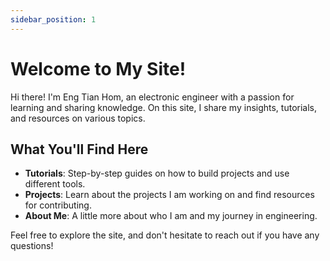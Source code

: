 ```yaml
---
sidebar_position: 1
---
```


# Welcome to My Site!

Hi there! I'm Eng Tian Hom, an electronic engineer with a passion for learning and sharing knowledge. On this site, I share my insights, tutorials, and resources on various topics.

## What You'll Find Here

- **Tutorials**: Step-by-step guides on how to build projects and use different tools.
- **Projects**: Learn about the projects I am working on and find resources for contributing.
- **About Me**: A little more about who I am and my journey in engineering.

Feel free to explore the site, and don't hesitate to reach out if you have any questions!